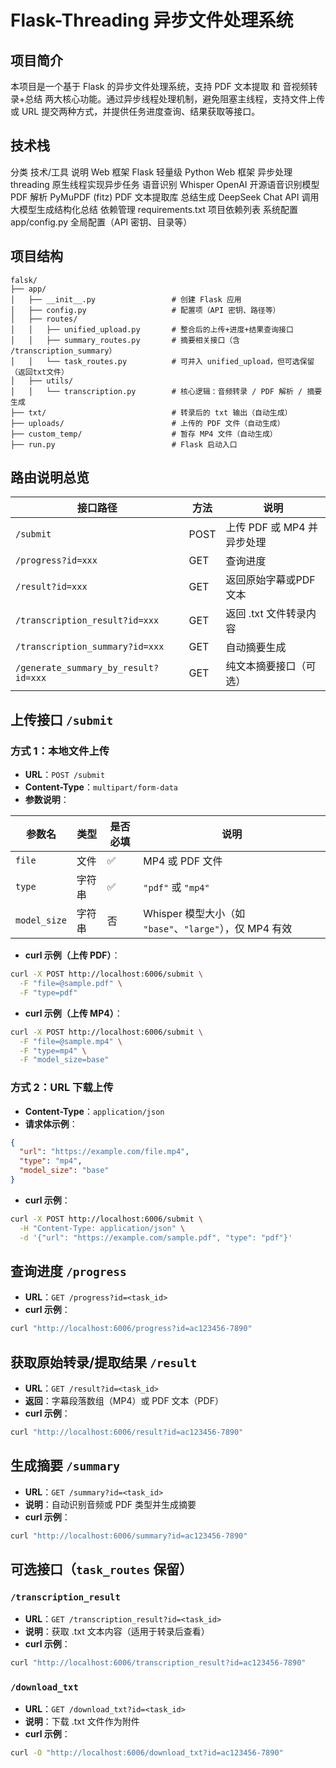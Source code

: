 # Flask-Threading 异步文件处理系统
## 项目简介
本项目是一个基于 Flask 的异步文件处理系统，支持 PDF 文本提取 和 音视频转录+总结 两大核心功能。通过异步线程处理机制，避免阻塞主线程，支持文件上传或 URL 提交两种方式，并提供任务进度查询、结果获取等接口。

## 技术栈
分类 技术/工具 说明 Web 框架 Flask 轻量级 Python Web 框架 异步处理 threading 原生线程实现异步任务 语音识别 Whisper OpenAI 开源语音识别模型 PDF 解析 PyMuPDF (fitz) PDF 文本提取库 总结生成 DeepSeek Chat API 调用大模型生成结构化总结 依赖管理 requirements.txt 项目依赖列表 系统配置 app/config.py 全局配置（API 密钥、目录等）
## 项目结构
```
falsk/
├── app/
│   ├── __init__.py                 # 创建 Flask 应用
│   ├── config.py                   # 配置项（API 密钥、路径等）
│   ├── routes/
│   │   ├── unified_upload.py       # 整合后的上传+进度+结果查询接口
│   │   ├── summary_routes.py       # 摘要相关接口（含 /transcription_summary）
│   │   └── task_routes.py          # 可并入 unified_upload，但可选保留（返回txt文件）
│   ├── utils/
│   │   └── transcription.py        # 核心逻辑：音频转录 / PDF 解析 / 摘要生成
├── txt/                            # 转录后的 txt 输出（自动生成）
├── uploads/                        # 上传的 PDF 文件（自动生成）
├── custom_temp/                    # 暂存 MP4 文件（自动生成）
├── run.py                          # Flask 启动入口
```

## 路由说明总览
| 接口路径                              | 方法 | 说明                                   |
|---------------------------------------|------|----------------------------------------|
| `/submit`                            | POST | 上传 PDF 或 MP4 并异步处理             |
| `/progress?id=xxx`                   | GET  | 查询进度                               |
| `/result?id=xxx`                     | GET  | 返回原始字幕或PDF文本                  |
| `/transcription_result?id=xxx`       | GET  | 返回 .txt 文件转录内容                 |
| `/transcription_summary?id=xxx`      | GET  | 自动摘要生成                           |
| `/generate_summary_by_result?id=xxx` | GET  | 纯文本摘要接口（可选）                 |

## 上传接口 `/submit`

### 方式 1：本地文件上传
- **URL**：`POST /submit`
- **Content-Type**：`multipart/form-data`
- **参数说明**：

| 参数名      | 类型   | 是否必填 | 说明                                  |
|-------------|--------|----------|---------------------------------------|
| `file`      | 文件   | ✅       | MP4 或 PDF 文件                       |
| `type`      | 字符串 | ✅       | `"pdf"` 或 `"mp4"`                    |
| `model_size`| 字符串 | 否       | Whisper 模型大小（如 `"base"`、`"large"`），仅 MP4 有效 |

- **curl 示例（上传 PDF）**：
```bash
curl -X POST http://localhost:6006/submit \
  -F "file=@sample.pdf" \
  -F "type=pdf"
```

- **curl 示例（上传 MP4）**：
```bash
curl -X POST http://localhost:6006/submit \
  -F "file=@sample.mp4" \
  -F "type=mp4" \
  -F "model_size=base"
```

### 方式 2：URL 下载上传
- **Content-Type**：`application/json`
- **请求体示例**：
```json
{
  "url": "https://example.com/file.mp4",
  "type": "mp4",
  "model_size": "base"
}
```

- **curl 示例**：
```bash
curl -X POST http://localhost:6006/submit \
  -H "Content-Type: application/json" \
  -d '{"url": "https://example.com/sample.pdf", "type": "pdf"}'
```

## 查询进度 `/progress`
- **URL**：`GET /progress?id=<task_id>`
- **curl 示例**：
```bash
curl "http://localhost:6006/progress?id=ac123456-7890"
```

## 获取原始转录/提取结果 `/result`
- **URL**：`GET /result?id=<task_id>`
- **返回**：字幕段落数组（MP4）或 PDF 文本（PDF）
- **curl 示例**：
```bash
curl "http://localhost:6006/result?id=ac123456-7890"
```

## 生成摘要 `/summary`
- **URL**：`GET /summary?id=<task_id>`
- **说明**：自动识别音频或 PDF 类型并生成摘要
- **curl 示例**：
```bash
curl "http://localhost:6006/summary?id=ac123456-7890"
```

## 可选接口（`task_routes` 保留）
### `/transcription_result`
- **URL**：`GET /transcription_result?id=<task_id>`
- **说明**：获取 .txt 文本内容（适用于转录后查看）
- **curl 示例**：
```bash
curl "http://localhost:6006/transcription_result?id=ac123456-7890"
```

### `/download_txt`
- **URL**：`GET /download_txt?id=<task_id>`
- **说明**：下载 .txt 文件作为附件
- **curl 示例**：
```bash
curl -O "http://localhost:6006/download_txt?id=ac123456-7890"
```